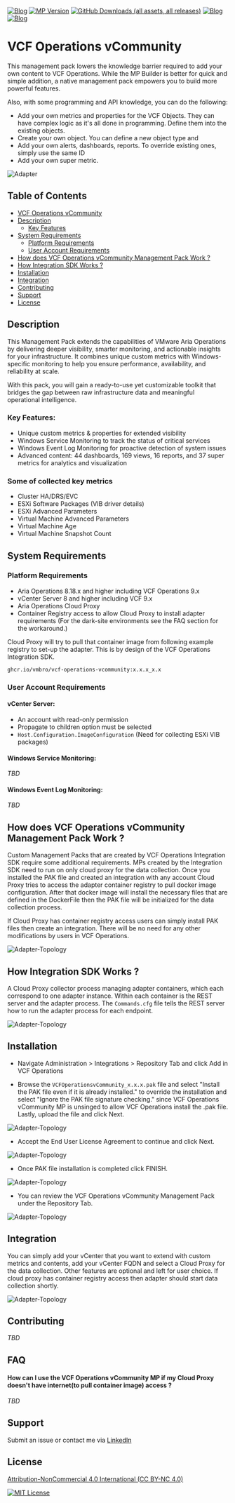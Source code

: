 [![Blog](https://img.shields.io/badge/vSphere%20vCommunity%20Management%20Pack-157BAD)]([https://github.com/vmbro/VCF-Operations-vCommunity-Content](https://github.com/vmbro/VCF-Operations-vCommunity-Content))
[![MP Version](https://img.shields.io/github/v/release/vmbro/VCF-Operations-vCommunity)](https://badge.fury.io/gh/vmbro%2Fvcf-operations-vcommunity-content)
[![GitHub Downloads (all assets, all releases)](https://img.shields.io/github/downloads/vmbro/VCF-Operations-vCommunity/total)]([https://github.com/vmbro/VCF-Operations-vCommunity-Content](https://github.com/vmbro/VCF-Operations-vCommunity-Content))
[![Blog](https://img.shields.io/github/repo-size/vmbro/vcf-operations-vcommunity-content?style=flat)]([https://vmbro.com/](https://github.com/vmbro/VCF-Operations-vCommunity-Content))
[![Blog](https://img.shields.io/github/stars/vmbro/vcf-operations-vcommunity-content?style=flat)]([https://github.com/vmbro/VCF-Operations-vCommunity-Content/stargazers](https://github.com/vmbro/VCF-Operations-vCommunity-Content/stargazers))




# VCF Operations vCommunity

This management pack lowers the knowledge barrier required to add your own content to VCF Operations. While the MP Builder is better for quick and simple addition, a native management pack empowers you to build more powerful features. 

Also, with some programming and API knowledge, you can do the following:

* Add your own metrics and properties for the VCF Objects. They can have complex logic as it's all done in programming. Define them into the existing objects.
* Create your own object. You can define a new object type and
* Add your own alerts, dashboards, reports. To override existing ones, simply use the same ID
* Add your own super metric. 

![Adapter](assets/screenshots/VCF_Operations_vCommunity-Adapter.png)


## Table of Contents

- [VCF Operations vCommunity](https://github.com/vmbro/VCF-Operations-vCommunity?tab=readme-ov-file#vcf-operations-vcommunity)
- [Description](https://github.com/vmbro/VCF-Operations-vCommunity?tab=readme-ov-file#description)
  - [Key Features](https://github.com/vmbro/VCF-Operations-vCommunity?tab=readme-ov-file#key-features)
- [System Requirements](https://github.com/vmbro/VCF-Operations-vCommunity?tab=readme-ov-file#system-requirements)
  - [Platform Requirements](https://github.com/vmbro/VCF-Operations-vCommunity?tab=readme-ov-file#platform-requirements)
  - [User Account Requirements](https://github.com/vmbro/VCF-Operations-vCommunity?tab=readme-ov-file#user-account-requirements)
- [How does VCF Operations vCommunity Management Pack Work ?](https://github.com/vmbro/VCF-Operations-vCommunity?tab=readme-ov-file#how-does-vcf-operations-vcommunity-management-pack-work-)
- [How Integration SDK Works ?](https://github.com/vmbro/VCF-Operations-vCommunity?tab=readme-ov-file#how-integration-sdk-works-)
- [Installation](https://github.com/vmbro/VCF-Operations-vCommunity?tab=readme-ov-file#installation)
- [Integration](https://github.com/vmbro/VCF-Operations-vCommunity?tab=readme-ov-file#integration)
- [Contributing](https://github.com/vmbro/VCF-Operations-vCommunity?tab=readme-ov-file#contributing)
- [Support](https://github.com/vmbro/VCF-Operations-vCommunity?tab=readme-ov-file#support)
- [License](https://github.com/vmbro/VCF-Operations-vCommunity?tab=readme-ov-file#license)

## Description

This Management Pack extends the capabilities of VMware Aria Operations by delivering deeper visibility, smarter monitoring, and actionable insights for your infrastructure. It combines unique custom metrics with Windows-specific monitoring to help you ensure performance, availability, and reliability at scale.

With this pack, you will gain a ready-to-use yet customizable toolkit that bridges the gap between raw infrastructure data and meaningful operational intelligence.

### Key Features:

* Unique custom metrics & properties for extended visibility
* Windows Service Monitoring to track the status of critical services
* Windows Event Log Monitoring for proactive detection of system issues
* Advanced content: 44 dashboards, 169 views, 16 reports, and 37 super metrics for analytics and visualization

### Some of collected key metrics
- Cluster HA/DRS/EVC
- ESXi Software Packages (VIB driver details)
- ESXi Advanced Parameters
- Virtual Machine Advanced Parameters
- Virtual Machine Age
- Virtual Machine Snapshot Count
  

## System Requirements

### Platform Requirements
* Aria Operations 8.18.x and higher including VCF Operations 9.x
* vCenter Server 8 and higher including VCF 9.x
* Aria Operations Cloud Proxy
* Container Registry access to allow Cloud Proxy to install adapter requirements (For the dark-site environments see the FAQ section for the workaround.)

Cloud Proxy will try to pull that container image from following example registry to set-up the adapter. This is by design of the VCF Operations Integration SDK.
```
ghcr.io/vmbro/vcf-operations-vcommunity:x.x.x_x.x
```

### User Account Requirements
#### vCenter Server:
* An account with read-only permission
* Propagate to children option must be selected
* ```Host.Configuration.ImageConfiguration``` (Need for collecting ESXi VIB packages)

#### Windows Service Monitoring:
*TBD*

#### Windows Event Log Monitoring:
*TBD*

## How does VCF Operations vCommunity Management Pack Work ? 
Custom Management Packs that are created by VCF Operations Integration SDK require some additional requirements. MPs created by the Integration SDK need to run on only cloud proxy for the data collection. Once you installed the PAK file and created an integration with any account Cloud Proxy tries to access the adapter container registry to pull docker image configuration. After that docker image will install the necessary files that are defined in the DockerFile then the PAK file will be initialized for the data collection process.

If Cloud Proxy has container registry access users can simply install PAK files then create an integration. There will be no need for any other modifications by users in VCF Operations.

![Adapter-Topology](assets/screenshots/VCF_Operations_vCommunity_Topology.svg)

## How Integration SDK Works ?

A Cloud Proxy collector process managing adapter containers, which each correspond to one adapter instance. Within each container is the REST server and the adapter process. The ```Commands.cfg``` file tells the REST server how to run the adapter process for each endpoint.

![Adapter-Topology](assets/screenshots/VCF_Operations_Integration_SDK_Topology.png)

## Installation
*  Navigate Administration > Integrations > Repository Tab and click Add in VCF Operations 

* Browse the `VCFOperationsvCommunity_x.x.x.pak` file and select "Install the PAK file even if it is already installed." to override the installation and select "Ignore the PAK file signature checking." since VCF Operations vCommunity MP is unsinged to allow VCF Operations install the .pak file. Lastly, upload the file and click Next.

![Adapter-Topology](assets/screenshots/Installation-Step-1.png)

* Accept the End User License Agreement to continue and click Next.

![Adapter-Topology](assets/screenshots/Installation-Step-2.png)

* Once PAK file installation is completed click FINISH.

![Adapter-Topology](assets/screenshots/Installation-Step-3.png)

* You can review the VCF Operations vCommunity Management Pack under the Repository Tab.

![Adapter-Topology](assets/screenshots/Installation-Step-4.png)

## Integration
You can simply add your vCenter that you want to extend with custom metrics and contents, add your vCenter FQDN and select a Cloud Proxy for the data collection. Other features are optional and left for user choice. If cloud proxy has container registry access then adapter should start data collection shortly.

![Adapter-Topology](assets/screenshots/Adapter_Account_Integration.png)

## Contributing

*TBD*

## FAQ

#### How can I use the VCF Operations vCommunity MP if my Cloud Proxy doesn't have internet(to pull container image) access ?

*TBD*


## Support

Submit an issue or contact me via [LinkedIn](https://www.linkedin.com/in/oyuzseven/)


## License

[Attribution-NonCommercial 4.0 International (CC BY-NC 4.0)](https://creativecommons.org/licenses/by-nc/4.0/)

[![MIT License](https://licensebuttons.net/l/by-nc/4.0/88x31.png)](https://creativecommons.org/licenses/by-nc/4.0/)

